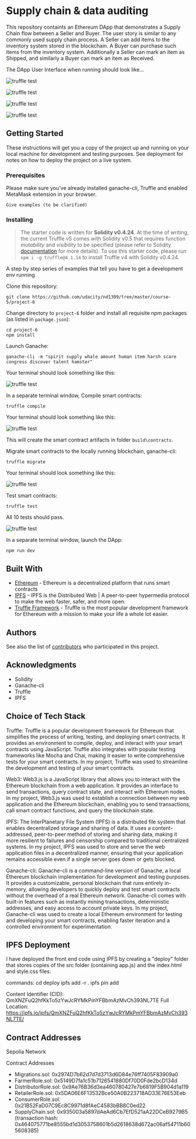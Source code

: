 # Supply chain & data auditing

This repository containts an Ethereum DApp that demonstrates a Supply Chain flow between a Seller and Buyer. The user story is similar to any commonly used supply chain process. A Seller can add items to the inventory system stored in the blockchain. A Buyer can purchase such items from the inventory system. Additionally a Seller can mark an item as Shipped, and similarly a Buyer can mark an item as Received.

The DApp User Interface when running should look like...

![truffle test](images/ftc_product_overview.png)

![truffle test](images/ftc_farm_details.png)

![truffle test](images/ftc_product_details.png)

![truffle test](images/ftc_transaction_history.png)

## Getting Started

These instructions will get you a copy of the project up and running on your local machine for development and testing purposes. See deployment for notes on how to deploy the project on a live system.

### Prerequisites

Please make sure you've already installed ganache-cli, Truffle and enabled MetaMask extension in your browser.

```
Give examples (to be clarified)
```

### Installing

> The starter code is written for **Solidity v0.4.24**. At the time of writing, the current Truffle v5 comes with Solidity v0.5 that requires function _mutability_ and _visibility_ to be specified (please refer to Solidity [documentation](https://docs.soliditylang.org/en/v0.5.0/050-breaking-changes.html) for more details). To use this starter code, please run `npm i -g truffle@4.1.14` to install Truffle v4 with Solidity v0.4.24.

A step by step series of examples that tell you have to get a development env running

Clone this repository:

```
git clone https://github.com/udacity/nd1309/tree/master/course-5/project-6
```

Change directory to `project-6` folder and install all requisite npm packages (as listed in `package.json`):

```
cd project-6
npm install
```

Launch Ganache:

```
ganache-cli -m "spirit supply whale amount human item harsh scare congress discover talent hamster"
```

Your terminal should look something like this:

![truffle test](images/ganache-cli.png)

In a separate terminal window, Compile smart contracts:

```
truffle compile
```

Your terminal should look something like this:

![truffle test](images/truffle_compile.png)

This will create the smart contract artifacts in folder `build\contracts`.

Migrate smart contracts to the locally running blockchain, ganache-cli:

```
truffle migrate
```

Your terminal should look something like this:

![truffle test](images/truffle_migrate.png)

Test smart contracts:

```
truffle test
```

All 10 tests should pass.

![truffle test](images/truffle_test.png)

In a separate terminal window, launch the DApp:

```
npm run dev
```

## Built With

- [Ethereum](https://www.ethereum.org/) - Ethereum is a decentralized platform that runs smart contracts
- [IPFS](https://ipfs.io/) - IPFS is the Distributed Web | A peer-to-peer hypermedia protocol
  to make the web faster, safer, and more open.
- [Truffle Framework](http://truffleframework.com/) - Truffle is the most popular development framework for Ethereum with a mission to make your life a whole lot easier.

## Authors

See also the list of [contributors](https://github.com/your/project/contributors.md) who participated in this project.

## Acknowledgments

- Solidity
- Ganache-cli
- Truffle
- IPFS

## Choice of Tech Stack

Truffle:
Truffle is a popular development framework for Ethereum that simplifies the process of writing, testing, and deploying smart contracts. It provides an environment to compile, deploy, and interact with your smart contracts using JavaScript. Truffle also integrates with popular testing frameworks like Mocha and Chai, making it easier to write comprehensive tests for your smart contracts. In my project, Truffle was used to streamline the development and testing of your smart contracts.

Web3:
Web3.js is a JavaScript library that allows you to interact with the Ethereum blockchain from a web application. It provides an interface to send transactions, query contract state, and interact with Ethereum nodes. In my project, Web3.js was used to establish a connection between my web application and the Ethereum blockchain, enabling you to send transactions, call smart contract functions, and query the blockchain state.

IPFS:
The InterPlanetary File System (IPFS) is a distributed file system that enables decentralized storage and sharing of data. It uses a content-addressed, peer-to-peer method of storing and sharing data, making it more resilient to failures and censorship compared to traditional centralized systems. In my project, IPFS was used to store and serve the web application files in a decentralized manner, ensuring that your application remains accessible even if a single server goes down or gets blocked.

Ganache-cli:
Ganache-cli is a command-line version of Ganache, a local Ethereum blockchain implementation for development and testing purposes. It provides a customizable, personal blockchain that runs entirely in-memory, allowing developers to quickly deploy and test smart contracts without the overhead of a real Ethereum network. Ganache-cli comes with built-in features such as instantly mining transactions, deterministic addresses, and easy access to account private keys. In my project, Ganache-cli was used to create a local Ethereum environment for testing and developing your smart contracts, enabling faster iteration and a controlled environment for experimentation.

## IPFS Deployment

I have deployed the front end code using IPFS by creating a "deploy" folder that stores copies of the src folder (containing app.js) and the index.html and style.css files.

commands:
cd deploy
ipfs add -r .
ipfs pin add <CID>

Content Identifier (CID): QmXNZFuQ2hfKkTo5zYwJcRYMkPmYFBbmAzMvCh393NL7TE
Full Location: https://ipfs.io/ipfs/QmXNZFuQ2hfKkTo5zYwJcRYMkPmYFBbmAzMvCh393NL7TE/

## Contract Addresses

Sepolia Network

Contract Addresses

- Migrations.sol: 0x2974D7b62d7d7d3713d6D84e76ff7405F83909a0
- FarmerRole.sol: 0x5149D7fa1c51b7126541880Df70D0Fde2bcD134d
- DistributorRole.sol: 0x9Ae76B36d3ea460780427e7b6819F5B904d1a119
- RetailerRole.sol: 0x5DA06E6F13532Bce50A0B223718AD33E76E53Eeb
- ConsumerRole.sol: 0x21B52FaD07C9Ec8C9971d8fAeC4583bBB8C0ed22
- SupplyChain.sol: 0x935003a5897dAeAd6Cb7EfD521aA22DCeB9279B5 (transaction hash: 0x464075771be8555bd1d3053758601b5d2618638d672ac06af54711b605608385)

